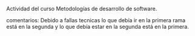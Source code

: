 Actividad del curso Metodologías de desarrollo de software.

comentarios: Debido a fallas tecnicas lo que debía ir en la primera rama está en la segunda y lo que debía estar en la segunda está en la primera.
